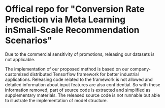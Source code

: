 # Offical repo for "Conversion Rate Prediction via Meta Learning inSmall-Scale Recommendation Scenarios"

Due to the commercial sensitivity of promotions, releasing our datasets is not applicable.

The implementation of our proposed method is based on our company-customized distributed Tensorflow framework for better industrial applications. Releasing code related to the framework is not allowed and detailed information about input features are also confidential. So with these information removed, part of source code is extracted and simplified as supplementary materials. The released source code is not runnable but able to illustrate the implementation of model structure.
